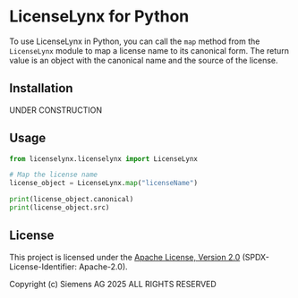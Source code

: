 # LicenseLynx for Python

To use LicenseLynx in Python, you can call the ``map`` method from the ``LicenseLynx`` module to map a license name to its canonical form.
The return value is an object with the canonical name and the source of the license.

## Installation

UNDER CONSTRUCTION 

## Usage

```python
from licenselynx.licenselynx import LicenseLynx

# Map the license name
license_object = LicenseLynx.map("licenseName")

print(license_object.canonical)
print(license_object.src)
```

## License

This project is licensed under the [Apache License, Version 2.0](../LICENSE.md) (SPDX-License-Identifier: Apache-2.0).

Copyright (c) Siemens AG 2025 ALL RIGHTS RESERVED
